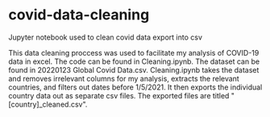 # covid-data-cleaning
Jupyter notebook used to clean covid data export into csv

This data cleaning proccess was used to facilitate my analysis of COVID-19 data in excel. The code can be found in Cleaning.ipynb. The dataset can be found in 20220123 Global Covid Data.csv.
Cleaning.ipynb takes the dataset and removes irrelevant columns for my analysis, extracts the relevant countries, and filters out dates before 1/5/2021. It then exports the individual country data out as separate csv files. The exported files are titled "[country]_cleaned.csv".
